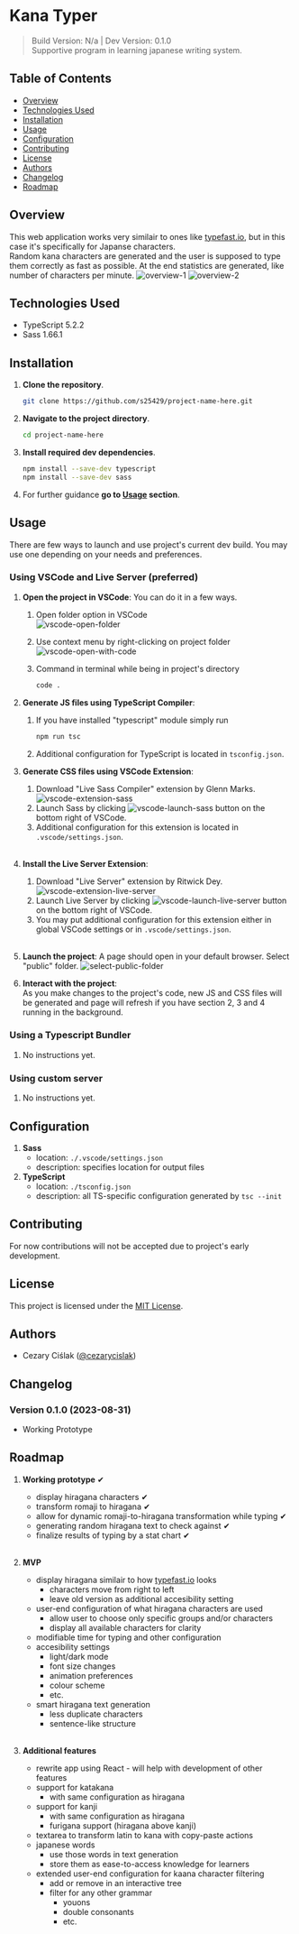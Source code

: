 # Kana Typer

> Build Version: N/a | Dev Version: 0.1.0 \
> Supportive program in learning japanese writing system.

## Table of Contents

- [Overview](#overview)
- [Technologies Used](#technologies-used)
- [Installation](#installation)
- [Usage](#usage)
- [Configuration](#configuration)
- [Contributing](#contributing)
- [License](#license)
- [Authors](#authors)
- [Changelog](#changelog)
- [Roadmap](#roadmap)

## Overview
This web application works very similair to ones like [typefast.io](https://typefast.io/), but in this case it's specifically for Japanse characters. \
Random kana characters are generated and the user is supposed to type them correctly as fast as possible. At the end statistics are generated, like number of characters per minute.
![overview-1](./imgs/overview-1.jpg)
![overview-2](./imgs/overview-2.jpg)

## Technologies Used
- TypeScript 5.2.2
- Sass 1.66.1

## Installation

1. **Clone the repository**.

    ```bash
    git clone https://github.com/s25429/project-name-here.git
    ```

2. **Navigate to the project directory**.

    ```bash
    cd project-name-here
    ```

3. **Install required dev dependencies**.

    ```bash
    npm install --save-dev typescript
    npm install --save-dev sass
    ```

4. For further guidance **go to [Usage](#usage) section**.

## Usage

There are few ways to launch and use project's current dev build. You may use one depending on your needs and preferences.

### Using VSCode and Live Server (preferred)

1. **Open the project in VSCode**: You can do it in a few ways.
    1. Open folder option in VSCode \
        ![vscode-open-folder](./imgs/vscode-open-folder.jpg)

    2. Use context menu by right-clicking on project folder \
        ![vscode-open-with-code](./imgs/vscode-open-with-code.jpg)

    3. Command in terminal while being in project's directory
        ```bash
        code .
        ```
    
2. **Generate JS files using TypeScript Compiler**: 
    1. If you have installed "typescript" module simply run
        ```bash
        npm run tsc
        ```
    2. Additional configuration for TypeScript is located in `tsconfig.json`.

3. **Generate CSS files using VSCode Extension**: 
    1. Download "Live Sass Compiler" extension by Glenn Marks. \
        ![vscode-extension-sass](./imgs/vscode-extension-sass.jpg)
    2. Launch Sass by clicking ![vscode-launch-sass](./imgs/vscode-launch-sass.jpg) button on the bottom right of VSCode.
    3. Additional configuration for this extension is located in `.vscode/settings.json`.
    <br></br>

4. **Install the Live Server Extension**: 
    1. Download "Live Server" extension by Ritwick Dey. \
        ![vscode-extension-live-server](./imgs/vscode-extension-live-server.jpg)
    2. Launch Live Server by clicking ![vscode-launch-live-server](./imgs/vscode-launch-live-server.jpg) button on the bottom right of VSCode.
    3. You may put additional configuration for this extension either in global VSCode settings or in `.vscode/settings.json`.
    <br></br>

5. **Launch the project**: A page should open in your default browser. Select "public" folder.
    ![select-public-folder](./imgs/select-public-folder.jpg)

6. **Interact with the project**: \
    As you make changes to the project's code, new JS and CSS files will be generated and page will refresh if you have section 2, 3 and 4 running in the background.

### Using a Typescript Bundler

1. No instructions yet.

### Using custom server

1. No instructions yet.

## Configuration

1. **Sass**
    * location: `./.vscode/settings.json`
    * description: specifies location for output files
2. **TypeScript**
    * location: `./tsconfig.json`
    * description: all TS-specific configuration generated by `tsc --init`

## Contributing

For now contributions will not be accepted due to project's early development.

## License 

This project is licensed under the [MIT License](./LICENSE).

## Authors

- Cezary Ciślak ([@cezarycislak](cezary.cislak@gmail.com))

## Changelog

### Version 0.1.0 (2023-08-31)
- Working Prototype

## Roadmap

1. **Working prototype** ✔
    - display hiragana characters ✔
    - transform romaji to hiragana ✔
    - allow for dynamic romaji-to-hiragana transformation while typing ✔
    - generating random hiragana text to check against ✔
    - finalize results of typing by a stat chart ✔
    <br></br>

2. **MVP**
    - display hiragana similair to how [typefast.io](https://typefast.io/) looks
        - characters move from right to left
        - leave old version as additional accesibility setting
    - user-end configuration of what hiragana characters are used
        - allow user to choose only specific groups and/or characters
        - display all available characters for clarity
    - modifiable time for typing and other configuration
    - accesibility settings
        - light/dark mode
        - font size changes
        - animation preferences
        - colour scheme
        - etc.
    - smart hiragana text generation
        - less duplicate characters
        - sentence-like structure
    <br></br>

3. **Additional features**
    - rewrite app using React - will help with development of other features
    - support for katakana
        - with same configuration as hiragana
    - support for kanji
        - with same configuration as hiragana
        - furigana support (hiragana above kanji)
    - textarea to transform latin to kana with copy-paste actions
    - japanese words 
        - use those words in text generation
        - store them as ease-to-access knowledge for learners
    - extended user-end configuration for kaana character filtering
        - add or remove in an interactive tree
        - filter for any other grammar
            - youons
            - double consonants
            - etc.
    <br></br>
